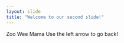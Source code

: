 ```yaml
---
layout: slide
title: "Welcome to our second slide!"
---
```

Zoo Wee Mama
Use the left arrow to go back!
